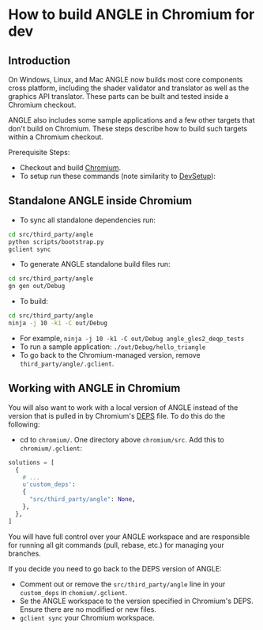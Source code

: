 # How to build ANGLE in Chromium for dev

## Introduction

On Windows, Linux, and Mac ANGLE now builds most core components cross platform, including the shader validator and translator as well as the graphics API translator. These parts can be built and tested inside a Chromium checkout.

ANGLE also includes some sample applications and a few other targets that don't build on Chromium. These steps describe how to build such targets within a Chromium checkout.

Prerequisite Steps:

  * Checkout and build [Chromium](http://dev.chromium.org/Home).
  * To setup run these commands (note similarity to [DevSetup](DevSetup.md)):

## Standalone ANGLE inside Chromium

  * To sync all standalone dependencies run:

```bash
cd src/third_party/angle
python scripts/bootstrap.py
gclient sync
```

  * To generate ANGLE standalone build files run:

```bash
cd src/third_party/angle
gn gen out/Debug
```

  * To build:

```bash
cd src/third_party/angle
ninja -j 10 -k1 -C out/Debug
```

  * For example, `ninja -j 10 -k1 -C out/Debug angle_gles2_deqp_tests`
  * To run a sample application: `./out/Debug/hello_triangle`
  * To go back to the Chromium-managed version, remove `third_party/angle/.gclient`.

## Working with ANGLE in Chromium

You will also want to work with a local version of ANGLE instead of the version that is pulled in by Chromium's [DEPS](https://chromium.googlesource.com/chromium/src/+/main/DEPS) file. To do this do the following:

  * cd to `chromium/`. One directory above `chromium/src`. Add this to `chromium/.gclient`:

```python
solutions = [
  {
    # ...
    u'custom_deps':
    {
      "src/third_party/angle": None,
    },
  },
]
```

You will have full control over your ANGLE workspace and are responsible for running all git commands (pull, rebase, etc.) for managing your branches.

If you decide you need to go back to the DEPS version of ANGLE:

  * Comment out or remove the `src/third_party/angle` line in your `custom_deps` in `chomium/.gclient`.
  * Se the ANGLE workspace to the version specified in Chromium's DEPS. Ensure there are no modified or new files.
  * `gclient sync` your Chromium workspace.
